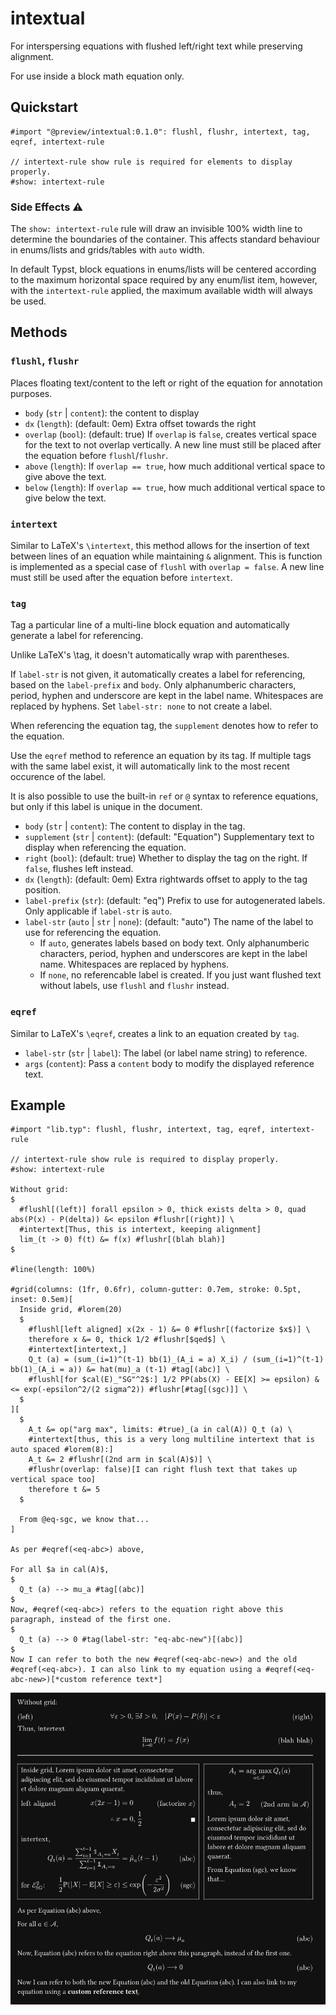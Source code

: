 # intextual

For interspersing equations with flushed left/right text while preserving alignment.

For use inside a block math equation only.

## Quickstart

```typst
#import "@preview/intextual:0.1.0": flushl, flushr, intertext, tag, eqref, intertext-rule

// intertext-rule show rule is required for elements to display properly.
#show: intertext-rule
```

### Side Effects ⚠️

The `show: intertext-rule` rule will draw an invisible 100% width line to determine the boundaries of the container. This affects standard behaviour in enums/lists and grids/tables with `auto` width.

In default Typst, block equations in enums/lists will be centered according to the maximum horizontal space required by any enum/list item, however, with the `intertext-rule` applied, the maximum available width will always be used.

## Methods

### `flushl`, `flushr`

Places floating text/content to the left or right of the equation for annotation purposes.

- `body` (`str` | `content`): the content to display
- `dx` (`length`): (default: 0em) Extra offset towards the right
- `overlap` (`bool`): (default: true) If `overlap` is `false`, creates vertical space for the text
  to not overlap vertically. A new line must still be placed after the equation before
  `flushl`/`flushr`.
- `above` (`length`): If `overlap == true`, how much additional vertical space to give above the text.
- `below` (`length`): If `overlap == true`, how much additional vertical space to give below the text.

### `intertext`

Similar to LaTeX's `\intertext`, this method allows for the insertion of text between lines of an equation while maintaining `&` alignment. This is function is implemented as a special case of `flushl` with `overlap = false`. A new line must still be used after the equation before `intertext`.

### `tag`

Tag a particular line of a multi-line block equation and automatically generate a label
for referencing.

Unlike LaTeX's \tag, it doesn't automatically wrap with parentheses.

If `label-str` is not given, it automatically creates a label for referencing, based on the
`label-prefix` and `body`. Only alphanumberic characters, period, hyphen and underscore are
kept in the label name. Whitespaces are replaced by hyphens. Set `label-str: none` to not
create a label.

When referencing the equation tag, the `supplement` denotes how to refer to the equation.

Use the `eqref` method to reference an equation by its tag. If multiple tags with the same
label exist, it will automatically link to the most recent occurence of the label.

It is also possible to use the built-in `ref` or `@` syntax to reference equations, but only
if this label is unique in the document.

- `body` (`str` | `content`): The content to display in the tag.
- `supplement` (`str` | `content`): (default: "Equation") Supplementary text to display when referencing the equation.
- `right` (`bool`): (default: true) Whether to display the tag on the right. If `false`, flushes left instead.
- `dx` (`length`): (default: 0em) Extra rightwards offset to apply to the tag position.
- `label-prefix` (`str`): (default: "eq") Prefix to use for autogenerated labels. Only applicable if `label-str` is `auto`.
- `label-str` (`auto` | `str` | `none`): (default: "auto") The name of the label to use for referencing the equation.
  - If `auto`, generates labels based on body text. Only alphanumberic characters, period,
    hyphen and underscores are kept in the label name. Whitespaces are replaced by hyphens.
  - If `none`, no referencable label is created. If you just want flushed text without labels, use `flushl` and `flushr` instead.

### `eqref`

Similar to LaTeX's `\eqref`, creates a link to an equation created by `tag`.

- `label-str` (`str` | `label`): The label (or label name string) to reference.
- `args` (`content`): Pass a `content` body to modify the displayed reference text.

## Example

```typst
#import "lib.typ": flushl, flushr, intertext, tag, eqref, intertext-rule

// intertext-rule show rule is required to display properly.
#show: intertext-rule

Without grid:
$
  #flushl[(left)] forall epsilon > 0, thick exists delta > 0, quad abs(P(x) - P(delta)) &< epsilon #flushr[(right)] \
  #intertext[Thus, this is intertext, keeping alignment]
  lim_(t -> 0) f(t) &= f(x) #flushr[(blah blah)]
$

#line(length: 100%)

#grid(columns: (1fr, 0.6fr), column-gutter: 0.7em, stroke: 0.5pt, inset: 0.5em)[
  Inside grid, #lorem(20)
  $
    #flushl[left aligned] x(2x - 1) &= 0 #flushr[(factorize $x$)] \
    therefore x &= 0, thick 1/2 #flushr[$qed$] \
    #intertext[intertext,]
    Q_t (a) = (sum_(i=1)^(t-1) bb(1)_(A_i = a) X_i) / (sum_(i=1)^(t-1) bb(1)_(A_i = a)) &= hat(mu)_a (t-1) #tag[(abc)] \
    #flushl[for $cal(E)_"SG"^2$:] 1/2 PP(abs(X) - EE[X] >= epsilon) &<= exp(-epsilon^2/(2 sigma^2)) #flushr[#tag[(sgc)]] \
  $
][
  $
    A_t &= op("arg max", limits: #true)_(a in cal(A)) Q_t (a) \
    #intertext[thus, this is a very long multiline intertext that is auto spaced #lorem(8):]
    A_t &= 2 #flushr[(2nd arm in $cal(A)$)] \
    #flushr(overlap: false)[I can right flush text that takes up vertical space too]
    therefore t &= 5
  $

  From @eq-sgc, we know that...
]

As per #eqref(<eq-abc>) above,

For all $a in cal(A)$,
$
  Q_t (a) --> mu_a #tag[(abc)]
$
Now, #eqref(<eq-abc>) refers to the equation right above this paragraph, instead of the first one.
$
  Q_t (a) --> 0 #tag(label-str: "eq-abc-new")[(abc)]
$
Now I can refer to both the new #eqref(<eq-abc-new>) and the old #eqref(<eq-abc>). I can also link to my equation using a #eqref(<eq-abc-new>)[*custom reference text*]
```

[![Example](imgs/example.png)](./example.pdf)